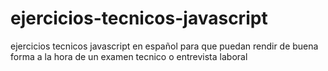 # ejercicios-tecnicos-javascript
ejercicios tecnicos javascript en español para que puedan rendir de buena forma a la hora de un examen tecnico o entrevista laboral
